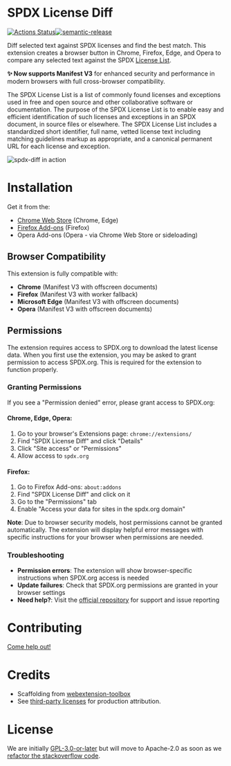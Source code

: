 # SPDX License Diff

[![Actions Status](https://github.com/spdx/spdx-license-diff/workflows/semantic-release/badge.svg)](https://github.com/spdx/spdx-license-diff/actions)[![semantic-release](https://img.shields.io/badge/%20%20%F0%9F%93%A6%F0%9F%9A%80-semantic--release-e10079.svg)](https://github.com/semantic-release/semantic-release)

Diff selected text against SPDX licenses and find the best match. This extension creates a browser button in Chrome, Firefox, Edge, and Opera to compare any selected text against the SPDX [License List](https://spdx.org/licenses/).

**✨ Now supports Manifest V3** for enhanced security and performance in modern browsers with full cross-browser compatibility.

The SPDX License List is a list of commonly found licenses and exceptions used in free and open source and other collaborative software or documentation. The purpose of the SPDX License List is to enable easy and efficient identification of such licenses and exceptions in an SPDX document, in source files or elsewhere. The SPDX License List includes a standardized short identifier, full name, vetted license text including matching guidelines markup as appropriate, and a canonical permanent URL for each license and exception.

![spdx-diff in action](images/spdx-diff.gif)

# Installation

Get it from the:
- [Chrome Web Store](https://chrome.google.com/webstore/detail/spdx-diff/kfoadicmilbgnicoldjmccpaicejacdh) (Chrome, Edge)
- [Firefox Add-ons](https://addons.mozilla.org/en-US/firefox/addon/spdx-license-diff) (Firefox)
- Opera Add-ons (Opera - via Chrome Web Store or sideloading)

## Browser Compatibility

This extension is fully compatible with:
- **Chrome** (Manifest V3 with offscreen documents)
- **Firefox** (Manifest V3 with worker fallback)
- **Microsoft Edge** (Manifest V3 with offscreen documents)
- **Opera** (Manifest V3 with offscreen documents)

## Permissions

The extension requires access to SPDX.org to download the latest license data. When you first use the extension, you may be asked to grant permission to access SPDX.org. This is required for the extension to function properly.

### Granting Permissions

If you see a "Permission denied" error, please grant access to SPDX.org:

#### Chrome, Edge, Opera:
1. Go to your browser's Extensions page: `chrome://extensions/`
2. Find "SPDX License Diff" and click "Details"
3. Click "Site access" or "Permissions"
4. Allow access to `spdx.org`

#### Firefox:
1. Go to Firefox Add-ons: `about:addons`
2. Find "SPDX License Diff" and click on it
3. Go to the "Permissions" tab
4. Enable "Access your data for sites in the spdx.org domain"

**Note**: Due to browser security models, host permissions cannot be granted automatically. The extension will display helpful error messages with specific instructions for your browser when permissions are needed.

### Troubleshooting

- **Permission errors**: The extension will show browser-specific instructions when SPDX.org access is needed
- **Update failures**: Check that SPDX.org permissions are granted in your browser settings
- **Need help?**: Visit the [official repository](https://github.com/spdx/spdx-license-diff/) for support and issue reporting

# Contributing

[Come help out!](CONTRIBUTING.md)

# Credits

- Scaffolding from [webextension-toolbox](https://github.com/HaNdTriX/webextension-toolbox)
- See [third-party licenses](oss-attribution/attribution.txt) for production attribution.

# License

We are initially [GPL-3.0-or-later](LICENSE) but will move to Apache-2.0 as soon as we [refactor the stackoverflow code](https://github.com/spdx/spdx-license-diff/issues/7).

